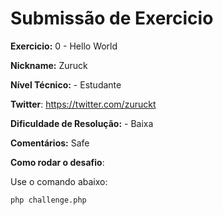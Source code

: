 # Submissão de Exercicio

**Exercicio:** 0 - Hello World

**Nickname:** Zuruck

**Nível Técnico:** - Estudante

**Twitter**: https://twitter.com/zuruckt

**Dificuldade de Resolução:** - Baixa

**Comentários:** Safe

**Como rodar o desafio**: 

Use o comando abaixo: 
```bash
php challenge.php
```
